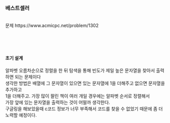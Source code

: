 ### 베스트셀러

<br>
문제 https://www.acmicpc.net/problem/1302
<br>
<br>


```C
```
<br>

#### 초기 설계

알파벳 오름차순으로 정렬을 한 뒤 탐색을 통해 빈도가 제일 높은 문자열을 찾아서 출력하면 되는 문제이다<br>
생각한 방법은 배열에 그 문자열이 있으면 있는 문자열에 1을 더해주고 없으면 문자열을 추가하고 <br>
1을 더해주고. 가장 많이 팔린 책이 여러 개일 경우에는 알파벳 순서로 정렬해서 <br>
가장 앞에 있는 문자열을 출력하는 것이 어떨까 생각한다.<br>
구글링을 해보았을때 c코드 정보가 너무 부족해서 코드를 찾을 수 없었기 때문에 좀 더 노력할 예정이다.<br>

<br>

